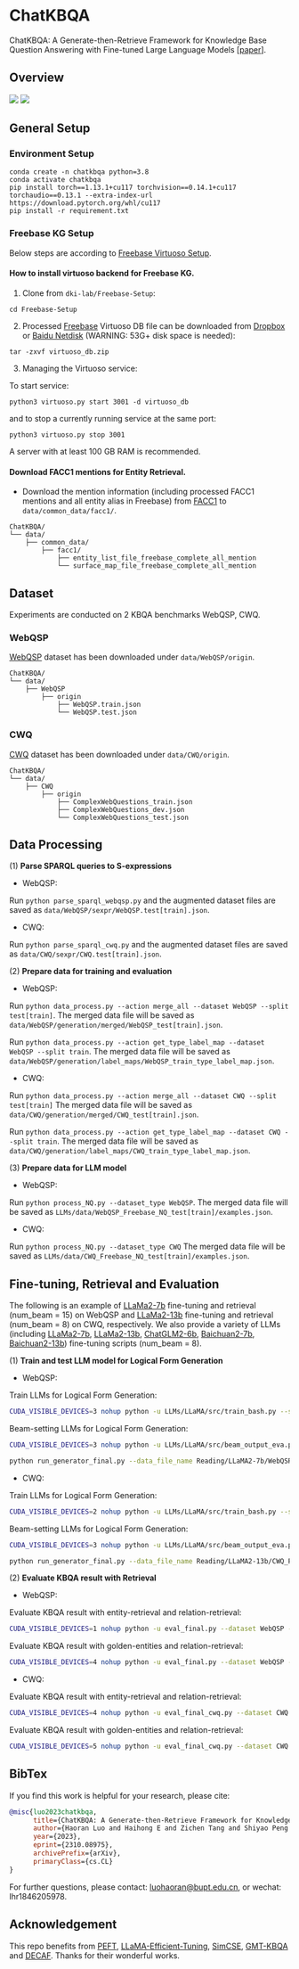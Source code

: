 # ChatKBQA
ChatKBQA: A Generate-then-Retrieve Framework for Knowledge Base Question Answering with Fine-tuned Large Language Models \[[paper](https://arxiv.org/abs/2310.08975)\].

## Overview
![](./figs/F1.drawio.png)
![](./figs/F2.drawio.png)

##  General Setup 

### Environment Setup
```
conda create -n chatkbqa python=3.8
conda activate chatkbqa
pip install torch==1.13.1+cu117 torchvision==0.14.1+cu117 torchaudio==0.13.1 --extra-index-url https://download.pytorch.org/whl/cu117
pip install -r requirement.txt
```

###  Freebase KG Setup

Below steps are according to [Freebase Virtuoso Setup](https://github.com/dki-lab/Freebase-Setup). 
#### How to install virtuoso backend for Freebase KG.

1. Clone from `dki-lab/Freebase-Setup`:
```
cd Freebase-Setup
```

2. Processed [Freebase](https://developers.google.com/freebase) Virtuoso DB file can be downloaded from [Dropbox](https://www.dropbox.com/s/q38g0fwx1a3lz8q/virtuoso_db.zip) or [Baidu Netdisk](https://pan.baidu.com/s/19BWHgcP534mhmBn5cA6LZg?pwd=29ic) (WARNING: 53G+ disk space is needed):
```
tar -zxvf virtuoso_db.zip
```

3. Managing the Virtuoso service:

To start service:
```
python3 virtuoso.py start 3001 -d virtuoso_db
```

and to stop a currently running service at the same port:
```
python3 virtuoso.py stop 3001
```

A server with at least 100 GB RAM is recommended.

#### Download FACC1 mentions for Entity Retrieval.

- Download the mention information (including processed FACC1 mentions and all entity alias in Freebase) from [FACC1](https://1drv.ms/u/s!AuJiG47gLqTznjl7VbnOESK6qPW2?e=HDy2Ye) to `data/common_data/facc1/`.

```
ChatKBQA/
└── data/
    ├── common_data/                  
        ├── facc1/   
            ├── entity_list_file_freebase_complete_all_mention
            └── surface_map_file_freebase_complete_all_mention                                           
```

## Dataset

Experiments are conducted on 2 KBQA benchmarks WebQSP, CWQ.

### WebQSP

[WebQSP](https://www.microsoft.com/en-us/research/publication/the-value-of-semantic-parse-labeling-for-knowledge-base-question-answering-2/) dataset has been downloaded under `data/WebQSP/origin`.

```
ChatKBQA/
└── data/
    ├── WebQSP                  
        ├── origin                    
            ├── WebQSP.train.json                    
            └── WebQSP.test.json                                       
```

### CWQ

[CWQ](https://www.dropbox.com/sh/7pkwkrfnwqhsnpo/AACuu4v3YNkhirzBOeeaHYala) dataset has been downloaded under `data/CWQ/origin`.
```
ChatKBQA/
└── data/
    ├── CWQ                 
        ├── origin                    
            ├── ComplexWebQuestions_train.json                   
            ├── ComplexWebQuestions_dev.json      
            └── ComplexWebQuestions_test.json                              
```


## Data Processing

(1) **Parse SPARQL queries to S-expressions** 

- WebQSP: 

Run `python parse_sparql_webqsp.py` and the augmented dataset files are saved as `data/WebQSP/sexpr/WebQSP.test[train].json`. 

- CWQ: 

Run `python parse_sparql_cwq.py` and the augmented dataset files are saved as `data/CWQ/sexpr/CWQ.test[train].json`.
 

(2) **Prepare data for training and evaluation**

- WebQSP: 

Run `python data_process.py --action merge_all --dataset WebQSP --split test[train]`. The merged data file will be saved as `data/WebQSP/generation/merged/WebQSP_test[train].json`.

Run `python data_process.py --action get_type_label_map --dataset WebQSP --split train`. The merged data file will be saved as `data/WebQSP/generation/label_maps/WebQSP_train_type_label_map.json`.

- CWQ: 

Run `python data_process.py --action merge_all --dataset CWQ --split test[train]` The merged data file will be saved as `data/CWQ/generation/merged/CWQ_test[train].json`.

Run `python data_process.py --action get_type_label_map --dataset CWQ --split train`. The merged data file will be saved as `data/CWQ/generation/label_maps/CWQ_train_type_label_map.json`.


(3) **Prepare data for LLM model**

- WebQSP: 

Run `python process_NQ.py --dataset_type WebQSP`. The merged data file will be saved as `LLMs/data/WebQSP_Freebase_NQ_test[train]/examples.json`.

- CWQ: 

Run `python process_NQ.py --dataset_type CWQ` The merged data file will be saved as `LLMs/data/CWQ_Freebase_NQ_test[train]/examples.json`.


## Fine-tuning, Retrieval and Evaluation

The following is an example of [LLaMa2-7b](README.md) fine-tuning and retrieval (num_beam = 15) on WebQSP and [LLaMa2-13b](README.md) fine-tuning and retrieval (num_beam = 8) on CWQ, respectively. We also provide a variety of LLMs (including [LLaMa2-7b](scripts/README_LLaMa2-7b.md), [LLaMa2-13b](scripts/README_LLaMa2-13b.md), [ChatGLM2-6b](scripts/README_ChatGLM2-6b.md), [Baichuan2-7b](scripts/README_Baichuan2-7b.md), [Baichuan2-13b](scripts/README_Baichuan2-13b.md)) fine-tuning scripts (num_beam = 8).

(1) **Train and test LLM model for Logical Form Generation**

- WebQSP: 

Train LLMs for Logical Form Generation:

```bash
CUDA_VISIBLE_DEVICES=3 nohup python -u LLMs/LLaMA/src/train_bash.py --stage sft --model_name_or_path meta-llama/Llama-2-7b-hf --do_train  --dataset_dir LLMs/data --dataset WebQSP_Freebase_NQ_train --template llama2  --finetuning_type lora --lora_target q_proj,v_proj --output_dir Reading/LLaMA2-7b/WebQSP_Freebase_NQ_lora_epoch100/checkpoint --overwrite_cache --per_device_train_batch_size 4 --gradient_accumulation_steps 4  --lr_scheduler_type cosine --logging_steps 10 --save_steps 1000 --learning_rate 5e-5  --num_train_epochs 100.0 --plot_loss  --fp16 >> train_LLaMA2-7b_WebQSP_Freebase_NQ_lora_epoch100.txt 2>&1 &
```

Beam-setting LLMs for Logical Form Generation:
```bash
CUDA_VISIBLE_DEVICES=3 nohup python -u LLMs/LLaMA/src/beam_output_eva.py --model_name_or_path meta-llama/Llama-2-7b-hf --dataset_dir LLMs/data --dataset WebQSP_Freebase_NQ_test --template llama2 --finetuning_type lora --checkpoint_dir Reading/LLaMA2-7b/WebQSP_Freebase_NQ_lora_epoch100/checkpoint --num_beams 15 >> predbeam_LLaMA2-7b_WebQSP_Freebase_NQ_lora_epoch100.txt 2>&1 &
```
```bash
python run_generator_final.py --data_file_name Reading/LLaMA2-7b/WebQSP_Freebase_NQ_lora_epoch100/evaluation_beam/generated_predictions.jsonl
```

- CWQ: 

Train LLMs for Logical Form Generation:
```bash
CUDA_VISIBLE_DEVICES=2 nohup python -u LLMs/LLaMA/src/train_bash.py --stage sft --model_name_or_path meta-llama/Llama-2-13b-hf --do_train  --dataset_dir LLMs/data --dataset CWQ_Freebase_NQ_train --template default  --finetuning_type lora --lora_target q_proj,v_proj --output_dir Reading/LLaMA2-13b/CWQ_Freebase_NQ_lora_epoch10/checkpoint --overwrite_cache --per_device_train_batch_size 4 --gradient_accumulation_steps 4  --lr_scheduler_type cosine --logging_steps 10 --save_steps 1000 --learning_rate 5e-5  --num_train_epochs 10.0 --plot_loss  --fp16 >> train_LLaMA2-13b_CWQ_Freebase_NQ_lora_epoch10.txt 2>&1 &
```

Beam-setting LLMs for Logical Form Generation:
```bash
CUDA_VISIBLE_DEVICES=3 nohup python -u LLMs/LLaMA/src/beam_output_eva.py --model_name_or_path meta-llama/Llama-2-13b-hf --dataset_dir LLMs/data --dataset CWQ_Freebase_NQ_test --template default --finetuning_type lora --checkpoint_dir Reading/LLaMA2-13b/CWQ_Freebase_NQ_lora_epoch10/checkpoint --num_beams 8 >> predbeam_LLaMA2-13b_CWQ_Freebase_NQ_lora_epoch10.txt 2>&1 &
```
```bash
python run_generator_final.py --data_file_name Reading/LLaMA2-13b/CWQ_Freebase_NQ_lora_epoch10/evaluation_beam/generated_predictions.jsonl
```

(2) **Evaluate KBQA result with Retrieval**

- WebQSP: 

Evaluate KBQA result with entity-retrieval and relation-retrieval:
```bash
CUDA_VISIBLE_DEVICES=1 nohup python -u eval_final.py --dataset WebQSP --pred_file Reading/LLaMA2-7b/WebQSP_Freebase_NQ_lora_epoch100/evaluation_beam/beam_test_top_k_predictions.json >> predfinal_LLaMA2-7b_WebQSP_Freebase_NQ_lora_epoch100.txt 2>&1 &
```

Evaluate KBQA result with golden-entities and relation-retrieval:
```bash
CUDA_VISIBLE_DEVICES=4 nohup python -u eval_final.py --dataset WebQSP --pred_file Reading/LLaMA2-7b/WebQSP_Freebase_NQ_lora_epoch100/evaluation_beam/beam_test_top_k_predictions.json --golden_ent >> predfinalgoldent_LLaMA2-7b_WebQSP_Freebase_NQ_lora_epoch100.txt 2>&1 &
```

- CWQ: 

Evaluate KBQA result with entity-retrieval and relation-retrieval:
```bash
CUDA_VISIBLE_DEVICES=4 nohup python -u eval_final_cwq.py --dataset CWQ --pred_file Reading/LLaMA2-13b/CWQ_Freebase_NQ_lora_epoch10/evaluation_beam/beam_test_top_k_predictions.json >> predfinal_LLaMA2-13b_CWQ_Freebase_NQ_lora_epoch10.txt 2>&1 &
```

Evaluate KBQA result with golden-entities and relation-retrieval:
```bash
CUDA_VISIBLE_DEVICES=5 nohup python -u eval_final_cwq.py --dataset CWQ --pred_file Reading/LLaMA2-13b/CWQ_Freebase_NQ_lora_epoch10/evaluation_beam/beam_test_top_k_predictions.json --golden_ent >> predfinalgoldent_LLaMA2-13b_CWQ_Freebase_NQ_lora_epoch10.txt 2>&1 &
```

## BibTex

If you find this work is helpful for your research, please cite:

```bibtex
@misc{luo2023chatkbqa,
      title={ChatKBQA: A Generate-then-Retrieve Framework for Knowledge Base Question Answering with Fine-tuned Large Language Models}, 
      author={Haoran Luo and Haihong E and Zichen Tang and Shiyao Peng and Yikai Guo and Wentai Zhang and Chenghao Ma and Guanting Dong and Meina Song and Wei Lin},
      year={2023},
      eprint={2310.08975},
      archivePrefix={arXiv},
      primaryClass={cs.CL}
}
```

For further questions, please contact: luohaoran@bupt.edu.cn, or wechat: lhr1846205978.

## Acknowledgement

This repo benefits from [PEFT](https://github.com/huggingface/peft), [LLaMA-Efficient-Tuning](https://github.com/hiyouga/LLaMA-Efficient-Tuning), [SimCSE](https://github.com/princeton-nlp/SimCSE), [GMT-KBQA](https://github.com/HXX97/GMT-KBQA) and [DECAF](https://github.com/awslabs/decode-answer-logical-form). Thanks for their wonderful works.